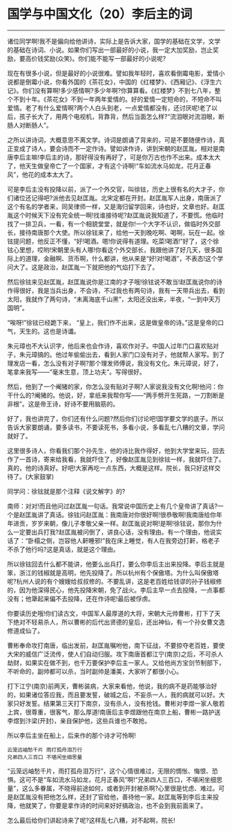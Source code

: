 # 国学与中国文化（20）李后主的词

------

诸位同学啊!我不是偏向给他讲诗，实际上是告诉大家，国学的基础在文学，文学的基础在诗词、小说。如果你们写出一部最好的小说，我一定大加奖励，岂止奖励，要高价钱奖励(众笑)。你们能不能写一部最好的小说呢?

现在有很多小说，但是最好的小说很难。譬如我年轻时，喜欢看倒霉电影，爱情小说都是倒霉小说，你看外国的《茶花女》，中国的《红楼梦》、《西厢记》、《浮生六记》。你们没有算啊!多少感情啊?多少年啊?你算算看。《红楼梦》不到七八年，整个不到十年。《茶花女》不到一年两年爱情的。好的爱情一定短命的，不短命不叫爱情。老了有什么爱情啊?两个人白头到老，一点爱情都没有，还讨厌呢!老了以后，孩子长大了，用两个电视机，背靠背，然后当面怎么样?“流泪眼对流泪眼，断肠人对断肠人”。

之所以讲诗词，大概意思不离文学。诗词是朗诵了背来的，可是不要随便作诗，真正变成了诗人，要会诗而不一定作诗。譬如讲作诗，讲到宋朝的赵匡胤，相对是南唐李后主嘛!李后主的诗，那好得没有再好了，可是你万古也作不出来。成本太大了，他天生做皇帝亡了一个国家，才有这个诗啊!“车如流水马如龙，花月正春风”，他花的成本太大了。

可是李后主没有投降以前，派了一个外交官，叫徐铉，历史上很有名的大才子，你们诸位还记得吧?派他去见赵匡胤。北宋定都在开封。赵匡胤军人出身，南唐派了这个有名的学者来，同吴律师一样，又是海归留学回来，诗也好，文章也好。赵匡胤这个时候天下没有完全统一啊!找谁接待呢?赵匡胤说我知道了，不要慌。他临时找了一排卫兵，一看，有一个相貌堂堂，就是你!一个大字不认识，做临时外交部长，接待南唐那个大使。所以徐铉来了，给他一天到晚吃啊、喝啊，玩在一起。徐铉提问题，他反正不懂，“好!喝酒。嗯!你说得有道理。吃菜!喝酒!”好了，这个徐铉心里想，哎哟!宋朝里头有人哪!你看这个外交部长，我跟他讲了好几天，很多国际上的道理，金融啊、货币啊，什么都讲，他从来是“好!对!喝酒”，不表态!这个学问大了。这是政治，赵匡胤一下就把他的气焰打下去了。

然后徐铉来见赵匡胤，赵匡胤说你是江南的才子哦!徐铉说不敢当!赵匡胤说你的诗作得很好，我是当兵出身，不会诗，不过我也有两句诗，我有一天带兵出去，看到太阳，我就作了两句诗，“未离海底千山黑”，太阳还没出来，半夜，“一到中天万国明”。

“唉呀!”徐铉已经跪下来， “皇上，我们作不出来，这是做皇帝的诗。”这是皇帝的口气，天生的。这也是诗谶。

朱元璋也不大认识字，他后来也会作诗，喜欢作对子。中国人过年门口喜欢贴对子，朱元璋搞的。他过年偷偷出去，看到人家门口没有对子，他就帮人家写。到了理发店一看，怎么没有对子啊?那个理发师傅说，我没有文化。朱元璋说，好了，笔拿来我写——“毫末生意，顶上功夫”。写得很好。

然后，他到了一个阉猪的家，你怎么没有贴对子啊?人家说我没有文化啊!他问：你干什么的?阉猪的。他说，好，拿纸来我帮你写——“两手劈开生死路，一刀割断是非根”。这是帝王诗，好诗不要用脑筋的。

好了，我也讲完了，你们还有什么问题?然后你们讨论吧!国学要文学的底子。所以告诉大家要朗诵，要多读书，不要读死书，多看小说，多看乱七八糟的文章，学问就好了。

这里很多诗人，你看我们那个孙先生，他的诗比我作得好，他到大学堂来玩，回去作了一首诗，寄来给我看，我就吓住了，好像赵匡胤见到徐铉一样，我就吓住了。真的，他的诗真好。好吧!大家再吃一点东西，大概是这样。院长，我只好这样交待了。(大家鼓掌)

同学问：徐铉就是那个注释《说文解字》的?

南师：对对!而且他问过赵匡胤一句话。我常说中国历史上有几个皇帝讲了真话?一个是赵匡胤讲了真话。徐铉问赵匡胤：我南唐对你很好啊!很恭敬啊!我南唐给你年年进贡，岁岁来朝，像儿子孝敬父亲一样。赵匡胤说对啊!是啊!徐铉说，那你为什么一定要出兵打我?赵匡胤被问倒了，讲良心话，没有理由。有一个理由，他说实话了：“卧榻之侧，岂容他人鼾睡邪!”我在床上睡觉，有人在我旁边打鼾，格老子不杀了他行吗?这是真话，就是这个理由。

所以徐铉回去什么都不能讲，他要么出兵打，要么你李后主出来投降。李后主就是笨，浙江的钱椒就是高明，他先投降了。所以杭州有个保傲塔。为什么叫保傲塔呢?杭州人说的有个嫂嫂给叔叔修的。不要乱讲，这是老百姓给钱谬的孙子钱椒修的，因为他深得民心，他先投降宋朝，免了战火。李后主早一点去投降，一点事都没有；他犟起来偏不去投降，还在作诗呢!最后被俘虏。

你要读历史哦!你们读古文，中国军人最厚道的大将，宋朝大元帅曹彬，打下了天下绝对不轻易杀人，所以曹彬的后代出贤德的皇后，还出神仙，有一个孙女曹文逸修道成仙了。

曹彬奉命攻打南唐，临出发前，赵匡胤嘱咐他，南下征战，不要掠夺老百姓，要使大宋的威信广泛流传，使人们自动归服。攻下南唐首都江宁(南京)之后，不可杀人劫财，如果实在做不到，也千万要保护李后主一家人。又给他尚方宝剑节制部下，不听命的，副帅都可以杀，当时副帅是潘美，大家听了都很小心。

打下江宁(南京)前两天，曹彬装病，大家来看他，他说，我的病不是药能够治好的，如果诸位答应我，而且要发誓，破城之后，不妄杀一人，我的病就可以好。大家只好发誓。结果第三天打下南京，没有杀人，没有抢钱。曹彬对李煜一家人敬若上宾，很尊重，很客气，那么厚道!南唐后主李煜跟他在南京上船，曹彬一路护送李煜到汴梁(开封)，亲自保护他，这些兵谁也不敢抢。

所以李后主坐在船上，后来作的那个诗才可怜啊!

```
云笼远岫愁千片 雨打孤舟泪万行
兄弟四人三百口 不堪闲坐细思量
```

“云笼远岫愁千片，雨打孤舟泪万行”，这个心情很难过，无限的惆怅、悔恨、恐惧。这可不是“车如流水马如龙，花月正春风”啊!“兄弟四人三百口，不堪闲坐细思量”，这么多眷属，不晓得前途如何，或者到开封被杀啊?心里很是忧虑、难过。可是赵匡胤没有把他怎么样，还封了官给他，善待他一家。赵匡胤等到李后主来投降，他就笑了，你要是拿作诗的时间来好好搞政治，也不会到我前面来了。

怎么最后给你们讲起诗来了呢?这样乱七八糟，对不起啊，院长!

